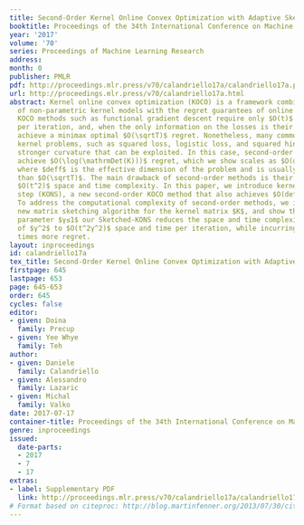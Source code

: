 ```yaml
---
title: Second-Order Kernel Online Convex Optimization with Adaptive Sketching
booktitle: Proceedings of the 34th International Conference on Machine Learning
year: '2017'
volume: '70'
series: Proceedings of Machine Learning Research
address: 
month: 0
publisher: PMLR
pdf: http://proceedings.mlr.press/v70/calandriello17a/calandriello17a.pdf
url: http://proceedings.mlr.press/v70/calandriello17a.html
abstract: Kernel online convex optimization (KOCO) is a framework combining the expressiveness
  of non-parametric kernel models with the regret guarantees of online learning. First-order
  KOCO methods such as functional gradient descent require only $O(t)$ time and space
  per iteration, and, when the only information on the losses is their convexity,
  achieve a minimax optimal $O(\sqrtT)$ regret. Nonetheless, many common losses in
  kernel problems, such as squared loss, logistic loss, and squared hinge loss posses
  stronger curvature that can be exploited. In this case, second-order KOCO methods
  achieve $O(\log(\mathrmDet(K)))$ regret, which we show scales as $O(deff \log T)$,
  where $deff$ is the effective dimension of the problem and is usually much smaller
  than $O(\sqrtT)$. The main drawback of second-order methods is their much higher
  $O(t^2)$ space and time complexity. In this paper, we introduce kernel online Newton
  step (KONS), a new second-order KOCO method that also achieves $O(deff\log T)$ regret.
  To address the computational complexity of second-order methods, we introduce a
  new matrix sketching algorithm for the kernel matrix $K$, and show that for a chosen
  parameter $γ≤1$ our Sketched-KONS reduces the space and time complexity by a factor
  of $γ^2$ to $O(t^2γ^2)$ space and time per iteration, while incurring only $1/γ$
  times more regret.
layout: inproceedings
id: calandriello17a
tex_title: Second-Order Kernel Online Convex Optimization with Adaptive Sketching
firstpage: 645
lastpage: 653
page: 645-653
order: 645
cycles: false
editor:
- given: Doina
  family: Precup
- given: Yee Whye
  family: Teh
author:
- given: Daniele
  family: Calandriello
- given: Alessandro
  family: Lazaric
- given: Michal
  family: Valko
date: 2017-07-17
container-title: Proceedings of the 34th International Conference on Machine Learning
genre: inproceedings
issued:
  date-parts:
  - 2017
  - 7
  - 17
extras:
- label: Supplementary PDF
  link: http://proceedings.mlr.press/v70/calandriello17a/calandriello17a-supp.pdf
# Format based on citeproc: http://blog.martinfenner.org/2013/07/30/citeproc-yaml-for-bibliographies/
---
```

